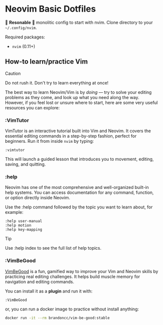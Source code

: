 # Neovim Basic Dotfiles
:cherry_blossom: **Resonable** :cherry_blossom: monolitic config to start with nvim.
Clone directory to your `~/.config/nvim`.

Required packages:
- `nvim` (0.11+)

## How-to learn/practice Vim
>[!CAUTION]
> Do not rush it. Don't try to learn everything at once!

The best way to learn Neovim/Vim is by *doing* — try to solve your editing problems as they come, and look up what you need along the way. However, if you feel lost or unsure where to start, here are some very useful resources you can explore:

### :VimTutor
VimTutor is an interactive tutorial built into Vim and Neovim. It covers the essential editing commands in a step-by-step fashion, perfect for beginners.
Run it from inside `nvim` by typing:

```vim
:vimtutor
```
This will launch a guided lesson that introduces you to movement, editing, saving, and quitting.

### :help
Neovim has one of the most comprehensive and well-organized built-in help systems. You can access documentation for any command, function, or option directly inside Neovim.

Use the :help command followed by the topic you want to learn about, for example:

```vim
:help user-manual
:help motion
:help key-mapping
```

>[!TIP]
> Use :help index to see the full list of help topics.

### :VimBeGood
[VimBeGood](https://github.com/ThePrimeagen/vim-be-good.git) is a fun, gamified way to improve your Vim and Neovim skills by practicing real editing challenges. It helps build muscle memory for navigation and editing commands.

You can install it as a **plugin** and run it with:

```vim
:VimBeGood
```

or, you can run a docker image to practice without install anything:

```bash
docker run -it --rm brandoncc/vim-be-good:stable
```
